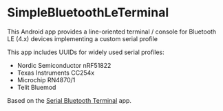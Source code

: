 # SimpleBluetoothLeTerminal

This Android app provides a line-oriented terminal / console for Bluetooth LE (4.x) devices implementing a custom serial profile

This app includes UUIDs for widely used serial profiles:
- Nordic Semiconductor nRF51822  
- Texas Instruments CC254x
- Microchip RN4870/1
- Telit Bluemod

Based on the 
[Serial Bluetooth Terminal](https://play.google.com/store/apps/details?id=de.kai_morich.serial_bluetooth_terminal) app.
